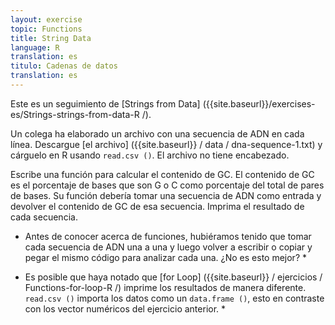 ```yaml
---
layout: exercise
topic: Functions
title: String Data
language: R
translation: es
titulo: Cadenas de datos
translation: es
---
```

Este es un seguimiento de [Strings from Data] ({{site.baseurl}}/exercises-es/Strings-strings-from-data-R /).

Un colega ha elaborado un archivo con una secuencia de ADN en cada línea. Descargue
[el archivo] ({{site.baseurl}} / data / dna-sequence-1.txt) y cárguelo en R usando
`read.csv ()`. El archivo no tiene encabezado.

Escribe una función para calcular el contenido de GC. El contenido de GC es el porcentaje de bases
que son G o C como porcentaje del total de pares de bases. Su función debería
tomar una secuencia de ADN como entrada y devolver el contenido de GC de esa secuencia. Imprima
el resultado de cada secuencia.

* Antes de conocer acerca de funciones, hubiéramos tenido que tomar cada secuencia de ADN una a una y luego volver a escribir o copiar y pegar el mismo código para analizar cada una. ¿No es esto mejor? *

* Es posible que haya notado que [for Loop] ({{site.baseurl}} / ejercicios / Functions-for-loop-R /) imprime los resultados de manera diferente. `read.csv ()` importa los datos como un `data.frame ()`, esto en contraste con los vector numéricos del ejercicio anterior. *